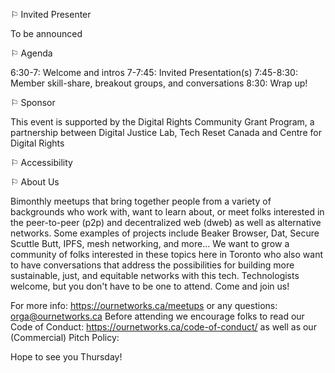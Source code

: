 ⚐ Invited Presenter

To be announced

⚐ Agenda

6:30-7: Welcome and intros
7-7:45: Invited Presentation(s)
7:45-8:30: Member skill-share, breakout groups, and conversations
8:30: Wrap up!

⚐ Sponsor

This event is supported by the Digital Rights Community Grant Program, a partnership between Digital Justice Lab, Tech Reset Canada and Centre for Digital Rights

⚐ Accessibility


⚐ About Us

Bimonthly meetups that bring together people from a variety of backgrounds who work with, want to learn about, or meet folks interested in the peer-to-peer (p2p) and decentralized web (dweb) as well as alternative networks. Some examples of projects include Beaker Browser, Dat, Secure Scuttle Butt, IPFS, mesh networking, and more... We want to grow a community of folks interested in these topics here in Toronto who also want to have conversations that address the possibilities for building more sustainable, just, and equitable networks with this tech. Technologists welcome, but you don't have to be one to attend. Come and join us!

For more info: https://ournetworks.ca/meetups or any questions: orga@ournetworks.ca
Before attending we encourage folks to read our Code of Conduct: https://ournetworks.ca/code-of-conduct/
as well as our (Commercial) Pitch Policy:

Hope to see you Thursday!
